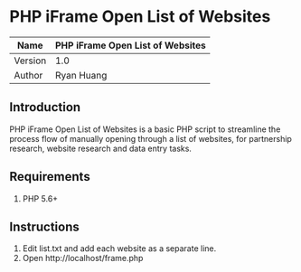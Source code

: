 # PHP iFrame Open List of Websites

Name  | PHP iFrame Open List of Websites
------------- | -------------
Version | 1.0
Author | Ryan Huang

## Introduction
PHP iFrame Open List of Websites is a basic PHP script to streamline the process flow of manually opening through a list of websites, for partnership research, website research and data entry tasks.

## Requirements

1. PHP 5.6+

## Instructions

1. Edit list.txt and add each website as a separate line.
2. Open http://localhost/frame.php
